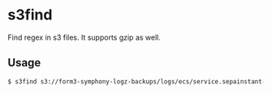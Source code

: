 # s3find

Find regex in s3 files. It supports gzip as well.

## Usage

```bash
$ s3find s3://form3-symphony-logz-backups/logs/ecs/service.sepainstant-gateway/2022/07/25/15 'e924926e-7d99-4e64-844f-bdc45908e84a.*failed'
```
